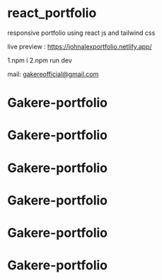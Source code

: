 # react_portfolio
responsive portfolio using react js and tailwind css

live preview : https://johnalexportfolio.netlify.app/

1.npm i
2.npm run dev

mail: gakereofficial@gmail.com

# Gakere-portfolio
# Gakere-portfolio
# Gakere-portfolio
# Gakere-portfolio
# Gakere-portfolio
# Gakere-portfolio
